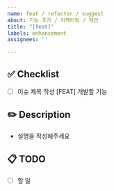 ```yaml
---
name: feat / refactor / suggest
about: 기능 추가 / 리팩터링 / 제안
title: "[feat]"
labels: enhancement
assignees: ''

---
```


## ✅ Checklist

- [ ] 이슈 제목 작성 [FEAT] 개발할 기능

## ✏️ Description

- 설명을 작성해주세요

## 📋 TODO

- [ ] 할 일
